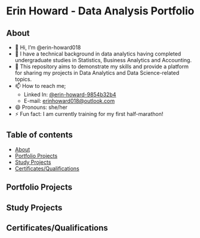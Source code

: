 # Erin Howard - Data Analysis Portfolio 

## About
- 👋 Hi, I’m @erin-howard018
- 📕 I have a technical background in data analytics having completed undergraduate studies in Statistics, Business Analytics and Accounting.
- 🌱 This repository aims to demonstrate  my skills and provide a platform for sharing my projects in Data Analytics and Data Science-related topics.
- 📫 How to reach me;
  + Linked In: [@erin-howard-9854b32b4](www.linkedin.com/in/erin-howard-9854b32b4)
  + E-mail: erinhoward018@outlook.com
- 😄 Pronouns: she/her
- ⚡ Fun fact: I am currently training for my first half-marathon!

## Table of contents
- [About](#about)
- [Portfolio Projects](#portfolio-projects)
- [Study Projects](#study-projects)
- [Certificates/Qualifications](#certificates)

## Portfolio Projects

## Study Projects

## Certificates/Qualifications
